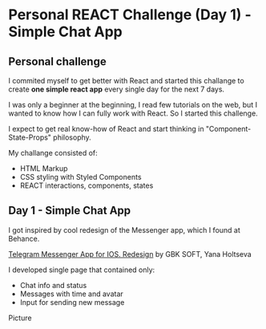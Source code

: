 # Personal REACT Challenge (Day 1) - Simple Chat App

## Personal challenge
I commited myself to get better with React and started 
this challange to create **one simple react app** every 
single day for the next 7 days. 

I was only a beginner at the beginning, I read few tutorials
on the web, but I wanted to know how I can fully work with 
React. So I started this challenge.

I expect to get real know-how of React and start thinking
in "Component-State-Props" philosophy. 

My challange consisted of:
- HTML Markup
- CSS styling with Styled Components
- REACT interactions, components, states

## Day 1 - Simple Chat App
I got inspired by cool redesign of the Messenger app, which I 
found at Behance.

[Telegram Messenger App for IOS. Redesign](https://www.behance.net/gallery/59834361/Telegram-Messenger-App-for-IOS-Redesign)
by GBK SOFT, Yana Holtseva

I developed single page that contained only:
- Chat info and status
- Messages with time and avatar
- Input for sending new message

Picture
![]()

